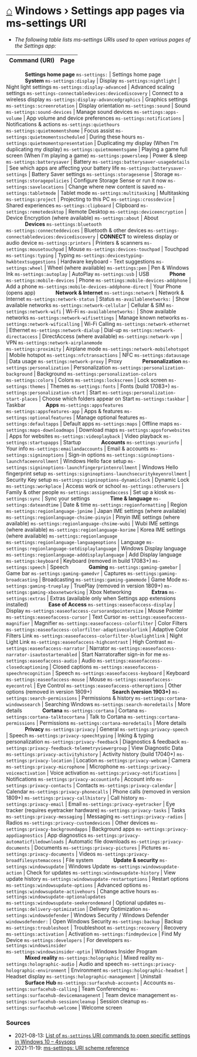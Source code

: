 # [⌂](../README.md) Windows › Settings app pages via ms-settings URI
- _The following table lists ms-settings URIs used to open various pages of the Settings app:_

Command (URI) | Page
:--- | :---
⠀⠀⠀⠀⠀**Settings home page**
`ms-settings:` | Settings home page
⠀⠀⠀⠀⠀**System**
`ms-settings:display` | Display
`ms-settings:nightlight` | Night light settings
`ms-settings:display-advanced` | Advanced scaling settings
`ms-settings-connectabledevices:devicediscovery` | Connect to a wireless display
`ms-settings:display-advancedgraphics` | Graphics settings
`ms-settings:screenrotation` | Display orientation
`ms-settings:sound` | Sound
`ms-settings:sound-devices` | Manage sound devices
`ms-settings:apps-volume` | App volume and device preferences
`ms-settings:notifications` | Notifications & actions
`ms-settings:quiethours` <br> `ms-settings:quietmomentshome` | Focus assist
`ms-settings:quietmomentsscheduled` | During these hours
`ms-settings:quietmomentspresentation` | Duplicating my display (When I'm duplicating my display)
`ms-settings:quietmomentsgame` | Playing a game full screen (When I'm playing a game)
`ms-settings:powersleep` | Power & sleep
`ms-settings:batterysaver` | Battery
`ms-settings:batterysaver-usagedetails` | See which apps are affecting your battery life
`ms-settings:batterysaver-settings` | Battery Saver settings
`ms-settings:storagesense` | Storage
`ms-settings:storagepolicies` | Configure Storage Sense or run it now
`ms-settings:savelocations` | Change where new content is saved
`ms-settings:tabletmode` | Tablet mode
`ms-settings:multitasking` | Multitasking
`ms-settings:project` | Projecting to this PC
`ms-settings:crossdevice` | Shared experiences
`ms-settings:clipboard` | Clipboard
`ms-settings:remotedesktop` | Remote Desktop
`ms-settings:deviceencryption` | Device Encryption (where available)
`ms-settings:about` | About
⠀⠀⠀⠀⠀**Devices**
`ms-settings:bluetooth` <br> `ms-settings:connecteddevices` | Bluetooth & other devices
`ms-settings-connectabledevices:devicediscovery` | **CONNECT** to wireless display or audio device
`ms-settings:printers` | Printers & scanners
`ms-settings:mousetouchpad` | Mouse
`ms-settings:devices-touchpad` | Touchpad
`ms-settings:typing` | Typing
`ms-settings:devicestyping-hwkbtextsuggestions` | Hardware keyboard - Text suggestions
`ms-settings:wheel` | Wheel (where available)
`ms-settings:pen` | Pen & Windows Ink
`ms-settings:autoplay` | AutoPlay
`ms-settings:usb` | USB
⠀⠀⠀⠀⠀**Phone**
`ms-settings:mobile-devices` | Phone
`ms-settings:mobile-devices-addphone` | Add a phone
`ms-settings:mobile-devices-addphone-direct` | Your Phone (opens app)
⠀⠀⠀⠀⠀**Network & Internet**
`ms-settings:network` | Network & Internet
`ms-settings:network-status` | Status
`ms-availablenetworks:` | Show available networks
`ms-settings:network-cellular` | Cellular & SIM
`ms-settings:network-wifi` | Wi-Fi
`ms-availablenetworks:` | Show available networks
`ms-settings:network-wifisettings` | Manage known networks
`ms-settings:network-wificalling` | Wi-Fi Calling
`ms-settings:network-ethernet` | Ethernet
`ms-settings:network-dialup` | Dial-up
`ms-settings:network-directaccess` | DirectAccess (where available)
`ms-settings:network-vpn` | VPN
`ms-settings:network-airplanemode` <br> `ms-settings:proximity` | Airplane mode
`ms-settings:network-mobilehotspot` | Mobile hotspot
`ms-settings:nfctransactions` | NFC
`ms-settings:datausage` | Data usage
`ms-settings:network-proxy` | Proxy
⠀⠀⠀⠀⠀**Personalization**
`ms-settings:personalization` | Personalization
`ms-settings:personalization-background` | Background
`ms-settings:personalization-colors` <br> `ms-settings:colors` | Colors
`ms-settings:lockscreen` | Lock screen
`ms-settings:themes` | Themes
`ms-settings:fonts` | Fonts (build 17083+)
`ms-settings:personalization-start` | Start
`ms-settings:personalization-start-places` | Choose which folders appear on Start
`ms-settings:taskbar` | Taskbar 
⠀⠀⠀⠀⠀**Apps**
`ms-settings:appsfeatures` <br> `ms-settings:appsfeatures-app` | Apps & features
`ms-settings:optionalfeatures` | Manage optional features
`ms-settings:defaultapps` | Default apps
`ms-settings:maps` | Offline maps
`ms-settings:maps-downloadmaps` | Download maps
`ms-settings:appsforwebsites` | Apps for websites
`ms-settings:videoplayback` | Video playback
`ms-settings:startupapps` | Startup
⠀⠀⠀⠀⠀**Accounts**
`ms-settings:yourinfo` | Your info
`ms-settings:emailandaccounts` | Email & accounts
`ms-settings:signinoptions` | Sign-in options
`ms-settings:signinoptions-launchfaceenrollment` | Windows Hello face setup
`ms-settings:signinoptions-launchfingerprintenrollment` | Windows Hello fingerprint setup
`ms-settings:signinoptions-launchsecuritykeyenrollment` | Security Key setup
`ms-settings:signinoptions-dynamiclock` | Dynamic Lock
`ms-settings:workplace` | Access work or school
`ms-settings:otherusers` | Family & other people
`ms-settings:assignedaccess` | Set up a kiosk
`ms-settings:sync` | Sync your settings
⠀⠀⠀⠀⠀**Time & language**
`ms-settings:dateandtime` | Date & time
`ms-settings:regionformatting` | Region
`ms-settings:regionlanguage-jpnime` | Japan IME settings (where available)
`ms-settings:regionlanguage-chsime-pinyin` | Pinyin IME settings (where available)
`ms-settings:regionlanguage-chsime-wubi` | Wubi IME settings (where available)
`ms-settings:regionlanguage-korime` | Korea IME settings (where available)
`ms-settings:regionlanguage` <br> `ms-settings:regionlanguage-languageoptions` | Language
`ms-settings:regionlanguage-setdisplaylanguage` | Windows Display language
`ms-settings:regionlanguage-adddisplaylanguage` | Add Display language
`ms-settings:keyboard` | Keyboard (removed in build 17083+)
`ms-settings:speech` | Speech
⠀⠀⠀⠀⠀**Gaming**
`ms-settings:gaming-gamebar` | Game bar
`ms-settings:gaming-gamedvr` | Captures
`ms-settings:gaming-broadcasting` | Broadcasting
`ms-settings:gaming-gamemode` | Game Mode
`ms-settings:gaming-trueplay` | TruePlay (removed in version 1809+)
`ms-settings:gaming-xboxnetworking` | Xbox Networking
⠀⠀⠀⠀⠀**Extras**
`ms-settings:extras` | Extras (available only when Settings app extensions installed)
⠀⠀⠀⠀⠀**Ease of Access**
`ms-settings:easeofaccess-display` | Display
`ms-settings:easeofaccess-cursorandpointersize` | Mouse Pointer
`ms-settings:easeofaccess-cursor` | Text Cursor
`ms-settings:easeofaccess-magnifier` | Magnifier
`ms-settings:easeofaccess-colorfilter` | Color Filters
`ms-settings:easeofaccess-colorfilter-adaptivecolorlink` | Adaptive Color Filters Link
`ms-settings:easeofaccess-colorfilter-bluelightlink` | Night Light Link
`ms-settings:easeofaccess-highcontrast` | High Contrast
`ms-settings:easeofaccess-narrator` | Narrator
`ms-settings:easeofaccess-narrator-isautostartenabled` | Start Narratorafter sign-in for me
`ms-settings:easeofaccess-audio` | Audio
`ms-settings:easeofaccess-closedcaptioning` | Closed captions
`ms-settings:easeofaccess-speechrecognition` | Speech
`ms-settings:easeofaccess-keyboard` | Keyboard
`ms-settings:easeofaccess-mouse` | Mouse
`ms-settings:easeofaccess-eyecontrol` | Eye Control
`ms-settings:easeofaccess-otheroptions` | Other options (removed in version 1809+)
⠀⠀⠀⠀⠀**Search (version 1903+)**
`ms-settings:search-permissions` | Permissions & history
`ms-settings:cortana-windowssearch` | Searching Windows
`ms-settings:search-moredetails` | More details
⠀⠀⠀⠀⠀**Cortana**
`ms-settings:cortana` | Cortana
`ms-settings:cortana-talktocortana` | Talk to Cortana
`ms-settings:cortana-permissions` | Permissions
`ms-settings:cortana-moredetails` | More details
⠀⠀⠀⠀⠀**Privacy**
`ms-settings:privacy` | General
`ms-settings:privacy-speech` | Speech
`ms-settings:privacy-speechtyping` | Inking & typing personalization
`ms-settings:privacy-feedback` | Diagnostics & feedback
`ms-settings:privacy-feedback-telemetryviewergroup` | View Diagnostic Data
`ms-settings:privacy-activityhistory` | Activity history (build 17040+)
`ms-settings:privacy-location` | Location
`ms-settings:privacy-webcam` | Camera
`ms-settings:privacy-microphone` | Microphone
`ms-settings:privacy-voiceactivation` | Voice activation
`ms-settings:privacy-notifications` | Notifications
`ms-settings:privacy-accountinfo` | Account info
`ms-settings:privacy-contacts` | Contacts
`ms-settings:privacy-calendar` | Calendar
`ms-settings:privacy-phonecalls` | Phone calls (removed in version 1809+)
`ms-settings:privacy-callhistory` | Call history
`ms-settings:privacy-email` | Email
`ms-settings:privacy-eyetracker` | Eye tracker (requires eyetracker hardware)
`ms-settings:privacy-tasks` | Tasks
`ms-settings:privacy-messaging` | Messaging
`ms-settings:privacy-radios` | Radios
`ms-settings:privacy-customdevices` | Other devices
`ms-settings:privacy-backgroundapps` | Background apps
`ms-settings:privacy-appdiagnostics` | App diagnostics
`ms-settings:privacy-automaticfiledownloads` | Automatic file downloads
`ms-settings:privacy-documents` | Documents
`ms-settings:privacy-pictures` | Pictures
`ms-settings:privacy-documents` | Videos
`ms-settings:privacy-broadfilesystemaccess` | File system
⠀⠀⠀⠀⠀**Update & security**
`ms-settings:windowsupdate` | Windows Update
`ms-settings:windowsupdate-action` | Check for updates
`ms-settings:windowsupdate-history` | View update history
`ms-settings:windowsupdate-restartoptions` | Restart options
`ms-settings:windowsupdate-options` | Advanced options
`ms-settings:windowsupdate-activehours` | Change active hours
`ms-settings:windowsupdate-optionalupdates`<br> `ms-settings:windowsupdate-seekerondemand` | Optional updates
`ms-settings:delivery-optimization` | Delivery Optimization
`ms-settings:windowsdefender` | Windows Security / Windows Defender
`windowsdefender:` | Open Windows Security
`ms-settings:backup` | Backup
`ms-settings:troubleshoot` | Troubleshoot
`ms-settings:recovery` | Recovery
`ms-settings:activation` | Activation
`ms-settings:findmydevice` | Find My Device
`ms-settings:developers` | For developers
`ms-settings:windowsinsider` <br> `ms-settings:windowsinsider-optin` | Windows Insider Program
⠀⠀⠀⠀⠀**Mixed reality**
`ms-settings:holographic` | Mixed reality
`ms-settings:holographic-audio` | Audio and speech
`ms-settings:privacy-holographic-environment` | Environment
`ms-settings:holographic-headset` | Headset display
`ms-settings:holographic-management` | Uninstall
⠀⠀⠀⠀⠀**Surface Hub**
`ms-settings:surfacehub-accounts` | Accounts
`ms-settings:surfacehub-calling` | Team Conferencing
`ms-settings:surfacehub-devicemanagenent` | Team device management
`ms-settings:surfacehub-sessioncleanup` | Session cleanup
`ms-settings:surfacehub-welcome` | Welcome screen

### Sources
- 2021-08-13: [List of `ms-settings` URI commands to open specific settings in Windows 10 – 4sysops](https://4sysops.com/wiki/list-of-ms-settings-uri-commands-to-open-specific-settings-in-windows-10/history/?revision=1555539)
- 2021-11-19: [ms-settings: URI scheme reference](https://docs.microsoft.com/en-us/windows/uwp/launch-resume/launch-settings-app#ms-settings-uri-scheme-reference)